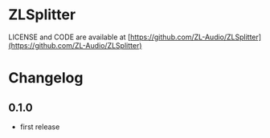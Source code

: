 # ZLSplitter

LICENSE and CODE are available at [https://github.com/ZL-Audio/ZLSplitter](https://github.com/ZL-Audio/ZLSplitter)

# Changelog

## 0.1.0

- first release